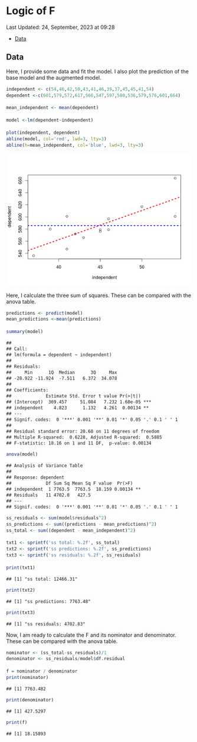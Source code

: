 Logic of F
================
Last Updated: 24, September, 2023 at 09:28

- <a href="#data" id="toc-data">Data</a>

## Data

Here, I provide some data and fit the model. I also plot the prediction
of the base model and the augmented model.

``` r
independent <- c(54,46,42,50,43,41,46,39,37,45,45,41,54)
dependent <-c(601,579,572,617,566,547,597,580,536,579,576,601,664)

mean_independent <- mean(dependent)

model <-lm(dependent~independent)

plot(independent, dependent)
abline(model, col='red', lwd=3, lty=3)
abline(h=mean_independent, col='blue', lwd=3, lty=3)
```

![](Basic_logic_of_F_value_files/figure-gfm/unnamed-chunk-1-1.png)<!-- -->

Here, I calculate the three sum of squares. These can be compared with
the anova table.

``` r
predictions <- predict(model)
mean_predictions <-mean(predictions)

summary(model)
```

    ## 
    ## Call:
    ## lm(formula = dependent ~ independent)
    ## 
    ## Residuals:
    ##     Min      1Q  Median      3Q     Max 
    ## -28.922 -11.924  -7.511   6.372  34.078 
    ## 
    ## Coefficients:
    ##             Estimate Std. Error t value Pr(>|t|)    
    ## (Intercept)  369.457     51.084   7.232 1.68e-05 ***
    ## independent    4.823      1.132   4.261  0.00134 ** 
    ## ---
    ## Signif. codes:  0 '***' 0.001 '**' 0.01 '*' 0.05 '.' 0.1 ' ' 1
    ## 
    ## Residual standard error: 20.68 on 11 degrees of freedom
    ## Multiple R-squared:  0.6228, Adjusted R-squared:  0.5885 
    ## F-statistic: 18.16 on 1 and 11 DF,  p-value: 0.00134

``` r
anova(model)
```

    ## Analysis of Variance Table
    ## 
    ## Response: dependent
    ##             Df Sum Sq Mean Sq F value  Pr(>F)   
    ## independent  1 7763.5  7763.5  18.159 0.00134 **
    ## Residuals   11 4702.8   427.5                   
    ## ---
    ## Signif. codes:  0 '***' 0.001 '**' 0.01 '*' 0.05 '.' 0.1 ' ' 1

``` r
ss_residuals <- sum(model$residuals^2)
ss_predictions <- sum((predictions - mean_predictions)^2)
ss_total <- sum((dependent - mean_independent)^2)

txt1 <- sprintf('ss total: %.2f', ss_total)
txt2 <- sprintf('ss predictions: %.2f', ss_predictions)
txt3 <- sprintf('ss residuals: %.2f', ss_residuals)

print(txt1)
```

    ## [1] "ss total: 12466.31"

``` r
print(txt2)
```

    ## [1] "ss predictions: 7763.48"

``` r
print(txt3)
```

    ## [1] "ss residuals: 4702.83"

Now, I am ready to calculate the F and its nominator and denominator.
These can be compared with the anova table.

``` r
nominator <- (ss_total-ss_residuals)/1
denominator <- ss_residuals/model$df.residual

f = nominator / denominator
print(nominator)
```

    ## [1] 7763.482

``` r
print(denominator)
```

    ## [1] 427.5297

``` r
print(f)
```

    ## [1] 18.15893
